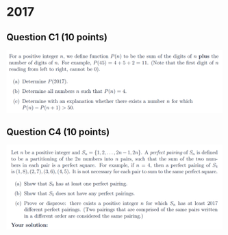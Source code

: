 # 2017

## Question C1 (10 points)

![](<../.gitbook/assets/屏幕快照 2020-09-27 19.14.06.png>)

## Question C4 (10 points)

![](<../.gitbook/assets/屏幕快照 2020-09-27 19.18.33.png>)
